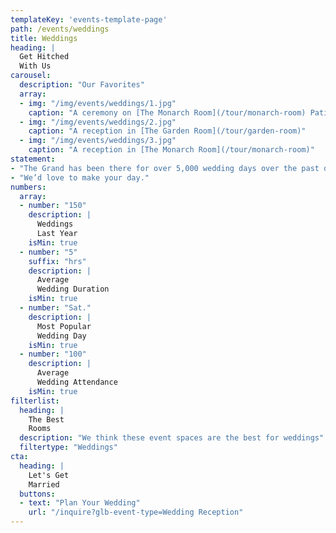 ```yaml
---
templateKey: 'events-template-page'
path: /events/weddings
title: Weddings
heading: |
  Get Hitched
  With Us
carousel:
  description: "Our Favorites"
  array:
  - img: "/img/events/weddings/1.jpg"
    caption: "A ceremony on [The Monarch Room](/tour/monarch-room) Patio"
  - img: "/img/events/weddings/2.jpg"
    caption: "A reception in [The Garden Room](/tour/garden-room)"
  - img: "/img/events/weddings/3.jpg"
    caption: "A reception in [The Monarch Room](/tour/monarch-room)"
statement:
- "The Grand has been there for over 5,000 wedding days over the past decade."
- "We’d love to make your day."
numbers:
  array:
  - number: "150"
    description: |  
      Weddings
      Last Year
    isMin: true
  - number: "5"
    suffix: "hrs"
    description: |  
      Average
      Wedding Duration
    isMin: true
  - number: "Sat."
    description: |  
      Most Popular
      Wedding Day
    isMin: true
  - number: "100"
    description: |  
      Average
      Wedding Attendance
    isMin: true
filterlist:
  heading: |
    The Best
    Rooms
  description: "We think these event spaces are the best for weddings"
  filtertype: "Weddings"
cta:
  heading: |
    Let's Get
    Married
  buttons:
  - text: "Plan Your Wedding"
    url: "/inquire?glb-event-type=Wedding Reception"
---
```

